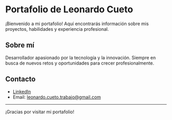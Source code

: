 # Portafolio de Leonardo Cueto

¡Bienvenido a mi portafolio! Aquí encontrarás información sobre mis proyectos,
habilidades y experiencia profesional.

## Sobre mí

Desarrollador apasionado por la tecnología y la innovación. Siempre en busca de
nuevos retos y oportunidades para crecer profesionalmente.

## Contacto

-   [LinkedIn](https://www.linkedin.com/in/leonardo-cueto/)
-   Email: leonardo.cueto.trabajo@gmail.com

---

¡Gracias por visitar mi portafolio!
